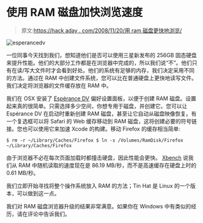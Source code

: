 # 使用 RAM 磁盘加快浏览速度

> 原文:[https://hack aday . com/2008/11/20/用 ram 磁盘更快地浏览/](https://hackaday.com/2008/11/20/faster-browsing-with-ram-disks/)

![esperancedv](../Images/8d319d8b8ab14315c12ba5f9bdbf13b6.png "esperancedv")

一位同事今天找到我们，想知道他们是否可以使用三星新发布的 256GB 固态硬盘来提升性能。他们的大部分工作都是在浏览器中完成的，所以我们说“不”。他们只有在读/写大文件时才会看到好处。他们的系统有足够的内存，我们决定采用不同的方法。通过在 RAM 中创建文件系统，您可以比在普通硬盘上更快地读写文件。我们决定将浏览器的文件缓存放在 RAM 中。

我们在 OSX 安装了 [Espérance DV](http://www.mparrot.net/index.php?page=downloads&lang=en) 偏好设置面板，以便于创建 RAM 磁盘。设置起来真的很简单。只需选择多少空间，你想专用于磁盘，并创建它。您可以让 Espérance DV 在启动时重新创建 RAM 磁盘，甚至让它自动从磁盘映像恢复。有一个复选框可以将 Safari 的 Web 缓存移动到 RAM 磁盘，这将创建必要的符号链接。您也可以使用它来加速 Xcode 的构建。移动 Firefox 的缓存相当简单:

`$ rm -r ~/Library/Caches/Firefox
$ ln -s /Volumes/RamDisk/Firefox ~/Library/Caches/Firefox`

由于浏览器不必在每次页面加载时都撞击硬盘，因此性能会更快。 [Xbench](http://www.xbench.com/) 说我们从 RAM 中随机读取的速度现在是 86.19 MB/秒，而不是高速缓存在硬盘上时的 0.61 MB/秒。

我们立即开始寻找将整个操作系统放入 RAM 的方法；Tin Hat 是 Linux 的一个版本，可以做到这一点。

我们对 RAM 磁盘浏览器升级的结果非常满意。如果你在 Windows 中有类似的经历，请在评论中告诉我们。